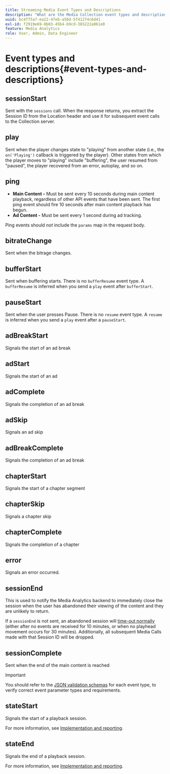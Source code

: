 ```yaml
---
title: Streaming Media Event Types and Descriptions
description: "What are the Media Collection event types and descriptions? "
uuid: bc4f75a7-ea22-47eb-a50d-5f41274c6d41
exl-id: f2919e69-8b03-45b4-b9cd-365222a061e0
feature: Media Analytics
role: User, Admin, Data Engineer
---
```

# Event types and descriptions{#event-types-and-descriptions}

## sessionStart

Sent with the `sessions` call. When the response returns, you extract the Session ID from the Location header and use it for subsequent event calls to the Collection server.

## play

Sent when the player changes state to "playing" from another state (i.e., the `on('Playing')` callback is triggered by the player). Other states from which the player moves to "playing" include "buffering", the user resumed from "paused", the player recovered from an error, autoplay, and so on. 

## ping

* **Main Content -** Must be sent every 10 seconds during main content playback, regardless of other API events that have been sent. The first ping event should fire 10 seconds after main content playback has begun. 
* **Ad Content -** Must be sent every 1 second during ad tracking.

Ping events should *not* include the `params` map in the request body.

## bitrateChange

Sent when the bitrage changes.

## bufferStart

Sent when buffering starts. There is no `bufferResume` event type. A `bufferResume` is inferred when you send a `play` event after `bufferStart`.

## pauseStart

Sent when the user presses Pause. There is no `resume` event type. A `resume` is inferred when you send a `play` event after a `pauseStart`.

## adBreakStart

Signals the start of an ad break 

## adStart

Signals the start of an ad 

## adComplete

Signals the completion of an ad break

## adSkip

Signals an ad skip

## adBreakComplete

Signals the completion of an ad break

## chapterStart

Signals the start of a chapter segment

## chapterSkip

Signals a chapter skip

## chapterComplete

Signals the completion of a chapter

## error

Signals an error occurred.

## sessionEnd

This is used to notify the Media Analytics backend to immediately close the session when the user has abandoned their viewing of the content and they are unlikely to return.

If a `sessionEnd` is not sent, an abandoned session will [time-out normally](../mc-api-impl/mc-api-timeout.md) (either after no events are received for 10 minutes, or when no playhead movement occurs for 30 minutes). Additionally, all subsequent Media Calls made with that Session ID will be dropped.

## sessionComplete

Sent when the end of the main content is reached

>[!IMPORTANT]
>
>You should refer to the [JSON validation schemas](mc-api-json-validation.md) for each event type, to verify correct event parameter types and requirements.

## stateStart

Signals the start of a playback session. 

For more information, see [Implementation and reporting](/help/use-cases/player-state-tracking/implementation-and-reporting.md).

## stateEnd

Signals the end of a playback session.

For more information, see [Implementation and reporting](/help/use-cases/player-state-tracking/implementation-and-reporting.md).
